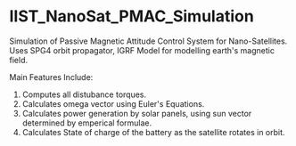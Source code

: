 # IIST_NanoSat_PMAC_Simulation
Simulation of Passive Magnetic Attitude Control System for Nano-Satellites. Uses SPG4 orbit propagator, IGRF Model for modelling earth's magnetic field.

Main Features Include: 
1. Computes all distubance torques.
2. Calculates omega vector using Euler's Equations.
3. Calculates power generation by solar panels, using sun vector determined by emperical formulae.
4. Calculates State of charge of the battery as the satellite rotates in orbit.
